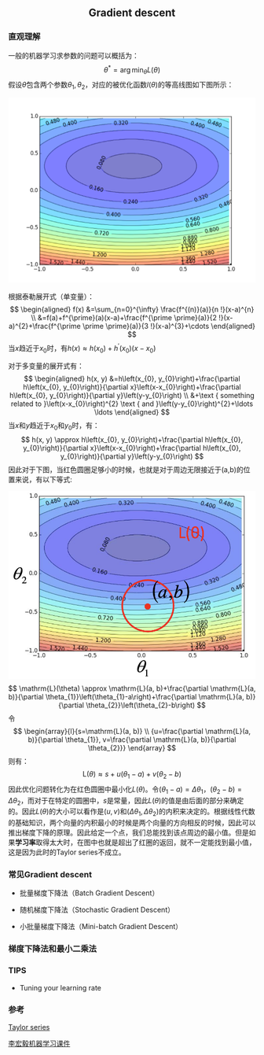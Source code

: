 ## <p align='center'>Gradient descent</p>

### 直观理解

一般的机器学习求参数的问题可以概括为：
$$
\theta^{*}=\arg \min _{\theta} L(\theta)
$$
假设$\theta$包含两个参数${\theta_1,\theta_2}$，对应的被优化函数$l(\theta)$的等高线图如下图所示：

![l](./pics/1.png)

根据泰勒展开式（单变量）：
$$
\begin{aligned} f(x) &=\sum_{n=0}^{\infty} \frac{f^{(n)}(a)}{n !}(x-a)^{n} \\ &=f(a)+f^{\prime}(a)(x-a)+\frac{f^{\prime \prime}(a)}{2 !}(x-a)^{2}+\frac{f^{\prime \prime \prime}(a)}{3 !}(x-a)^{3}+\cdots \end{aligned}
$$
当$x$趋近于$x_0$时，有$h(x) \approx h\left(x_{0}\right)+h^{\prime}\left(x_{0}\right)\left(x-x_{0}\right)$

对于多变量的展开式有：
$$
\begin{aligned} h(x, y) &=h\left(x_{0}, y_{0}\right)+\frac{\partial h\left(x_{0}, y_{0}\right)}{\partial x}\left(x-x_{0}\right)+\frac{\partial h\left(x_{0}, y_{0}\right)}{\partial y}\left(y-y_{0}\right) \\ &+\text { something related to }\left(x-x_{0}\right)^{2} \text { and }\left(y-y_{0}\right)^{2}+\ldots \ldots \end{aligned}
$$
当$x$和$y$趋近于$x_0$和$y_0$时，有：
$$
h(x, y) \approx h\left(x_{0}, y_{0}\right)+\frac{\partial h\left(x_{0}, y_{0}\right)}{\partial x}\left(x-x_{0}\right)+\frac{\partial h\left(x_{0}, y_{0}\right)}{\partial y}\left(y-y_{0}\right)
$$
因此对于下图，当红色圆圈足够小的时候，也就是对于周边无限接近于(a,b)的位置来说，有以下等式:

![](./pics/2.png)
$$
\mathrm{L}(\theta) \approx \mathrm{L}(a, b)+\frac{\partial \mathrm{L}(a, b)}{\partial \theta_{1}}\left(\theta_{1}-a\right)+\frac{\partial \mathrm{L}(a, b)}{\partial \theta_{2}}\left(\theta_{2}-b\right)
$$
令
$$
\begin{array}{l}{s=\mathrm{L}(a, b)} \\ {u=\frac{\partial \mathrm{L}(a, b)}{\partial \theta_{1}}, v=\frac{\partial \mathrm{L}(a, b)}{\partial \theta_{2}}} \end{array}
$$
则有：
$$
{\mathrm{L}(\theta)}{\approx s+u\left(\theta_{1}-a\right)+v\left(\theta_{2}-b\right)}
$$
因此优化问题转化为在红色圆圈中最小化$L(\theta)$。令$(\theta_1-a)=\Delta \theta_{1}，(\theta_2-b)=\Delta \theta_2$，而对于在特定的圆圈中，$s$是常量，因此$L(\theta)$的值是由后面的部分来确定的。因此$L(\theta)$的大小可以看作是$(u,v)$和$(\Delta \theta_1,\Delta \theta_2)$的内积来决定的。根据线性代数的基础知识，两个向量的内积最小的时候是两个向量的方向相反的时候，因此可以推出梯度下降的原理。因此给定一个点，我们总能找到该点周边的最小值。但是如果**学习率**取得太大时，在图中也就是超出了红圈的返回，就不一定能找到最小值，这是因为此时的Taylor series不成立。

### 常见Gradient descent

- 批量梯度下降法（Batch Gradient Descent）

- 随机梯度下降法（Stochastic Gradient Descent）

- 小批量梯度下降法（Mini-batch Gradient Descent）

### 梯度下降法和最小二乘法



### TIPS

- Tuning your learning rate



### 参考

[Taylor series](https://en.wikipedia.org/wiki/Taylor_series)

[李宏毅机器学习课件](http://speech.ee.ntu.edu.tw/~tlkagk/courses/ML_2017/Lecture/Gradient%20Descent.pdf)



